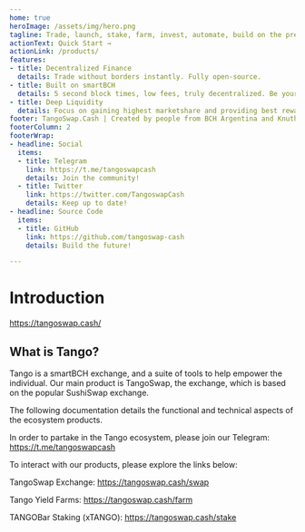 ```yaml
---
home: true
heroImage: /assets/img/hero.png
tagline: Trade, launch, stake, farm, invest, automate, build on the premier DeFi platform of smartBCH
actionText: Quick Start →
actionLink: /products/
features:
- title: Decentralized Finance
  details: Trade without borders instantly. Fully open-source.
- title: Built on smartBCH
  details: 5 second block times, low fees, truly decentralized. Be your own bank.
- title: Deep Liquidity
  details: Focus on gaining highest marketshare and providing best rewards to liquidity providers.
footer: TangoSwap.Cash | Created by people from BCH Argentina and Knuth node.
footerColumn: 2
footerWrap:
- headline: Social
  items:
  - title: Telegram
    link: https://t.me/tangoswapcash
    details: Join the community!
  - title: Twitter
    link: https://twitter.com/TangoswapCash
    details: Keep up to date!
- headline: Source Code
  items:
  - title: GitHub
    link: https://github.com/tangoswap-cash
    details: Build the future!

---
```


# Introduction

<https://tangoswap.cash/>

## What is Tango?

Tango is a smartBCH exchange, and a suite of tools to help empower the individual. Our main product is TangoSwap, the exchange, which is based on the popular SushiSwap exchange.

The following documentation details the functional and technical aspects of the ecosystem products.

In order to partake in the Tango ecosystem, please join our Telegram: https://t.me/tangoswapcash

To interact with our products, please explore the links below:

TangoSwap Exchange: <https://tangoswap.cash/swap>

Tango Yield Farms: <https://tangoswap.cash/farm>

TANGOBar Staking (xTANGO): <https://tangoswap.cash/stake>
